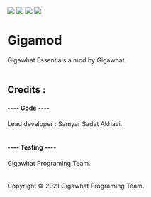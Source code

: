 ![](https://img.shields.io/circleci/build/github/samyarsadat/Gigawhat-Essentials) ![](https://img.shields.io/github/license/samyarsadat/Gigawhat-Essentials?color=blue) ![](https://img.shields.io/github/v/release/samyarsadat/Gigawhat-Essentials?display_name=tag&include_prereleases&label=version) ![](https://img.shields.io/github/languages/top/samyarsadat/Gigawhat-Essentials?color=yellow)

# Gigamod

Gigawhat Essentials a mod by Gigawhat. <br>
 <br>

## Credits :

#### ---- Code ----

Lead developer : Samyar Sadat Akhavi. <br>
 <br>

#### ---- Testing ----

Gigawhat Programing Team. <br>
 <br>
 <br>
Copyright © 2021 Gigawhat Programing Team.

